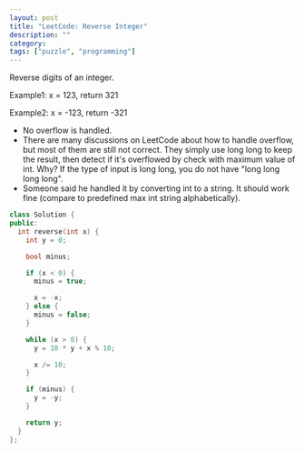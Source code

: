 ```yaml
---
layout: post
title: "LeetCode: Reverse Integer"
description: ""
category:
tags: ["puzzle", "programming"]
---
```


Reverse digits of an integer.

Example1: x = 123, return 321

Example2: x = -123, return -321

* No overflow is handled.
* There are many discussions on LeetCode about how to handle overflow, but most
of them are still not correct. They simply use long long to keep the result,
then detect if it's overflowed by check with maximum value of int. Why? If the
type of input is long long, you do not have "long long long long".
* Someone said he handled it by converting int to a string. It should work fine
(compare to predefined max int string alphabetically).

~~~ cpp
class Solution {
public:
  int reverse(int x) {
    int y = 0;

    bool minus;

    if (x < 0) {
      minus = true;

      x = -x;
    } else {
      minus = false;
    }

    while (x > 0) {
      y = 10 * y + x % 10;

      x /= 10;
    }

    if (minus) {
      y = -y;
    }

    return y;
  }
};
~~~
